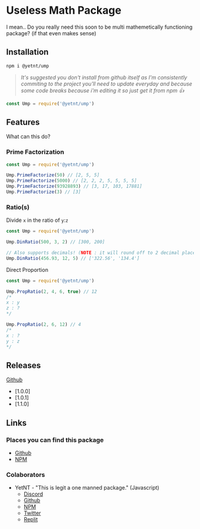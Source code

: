 # Useless Math Package
I mean.. Do you really need this soon to be multi mathemetically functioning package? (if that even makes sense)

## Installation
```bash
npm i @yetnt/ump
```
> _It's suggested you don't install from github itself as I'm consistently commiting to the project you'll need to update everyday and because some code breaks because i'm editing it so just get it from npm :+1:_
```js
const Ump = require('@yetnt/ump')
```

## Features
What can this do?

### Prime Factorization

```js
const Ump = require('@yetnt/ump')

Ump.PrimeFactorize(50) // [2, 5, 5]
Ump.PrimeFactorize(5000) // [2, 2, 2, 5, 5, 5, 5]
Ump.PrimeFactorize(93928893) // [3, 17, 103, 17881]
Ump.PrimeFactorize(3) // [3]
```

### Ratio(s)

Divide `x` in the ratio of `y`:`z`
```js
const Ump = require('@yetnt/ump')

Ump.DinRatio(500, 3, 2) // [300, 200]

// Also supports decimals! (NOTE : it will round off to 2 decimal places, since this feature will most likely be used for money)
Ump.DinRatio(456.93, 12, 5) // ['322.56', '134.4']
```

Direct Proportion
```js
const Ump = require('@yetnt/ump')

Ump.PropRatio(2, 4, 6, true) // 12
/* 
x : y
z : ?
*/

Ump.PropRatio(2, 6, 12) // 4
/*
x : ?
y : z
*/
```
## Releases
[Github](https://github.com/Yetity/ump/releases)
* [1.0.0]
* [1.0.1]
* [1.1.0]

## Links
### Places you can find this package
* [Github](https://github.com/Yetity/ump)
* [NPM](https://npmjs.com/package/@yetnt/ump)

### Colaborators
* YetNT - "This is legit a one manned package." (Javascript)
	* [Discord](https://discordapp.com/users/671549251024584725)
	* [Github](https://github.com/Yetity)
	* [NPM](https://npmjs.com/~yetnt)
	* [Twitter](https://twitter.com/YetNT1)
	* [Replit](https://replit.com/@hlonipoole692)

